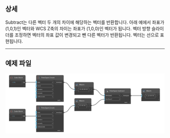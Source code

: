 ## 상세
Subtract는 다른 벡터 두 개의 차이에 해당하는 벡터를 반환합니다. 아래 예에서 좌표가 (1,0,1)인 벡터와 WCS Z축의 차이는 좌표가 (1,0,0)인 벡터가 됩니다. 벡터 방향 슬라이더를 조정하면 벡터의 좌표 값이 변경되고 뺀 다른 벡터가 반환됩니다. 벡터는 선으로 표현됩니다.
___
## 예제 파일

![Subtract](./DSCore.TimeSpan.Subtract_img.jpg)

